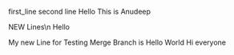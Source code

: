 first_line
second line Hello
This is Anudeep


NEW Lines\n
Hello

My new Line for Testing Merge Branch is Hello World Hi everyone
